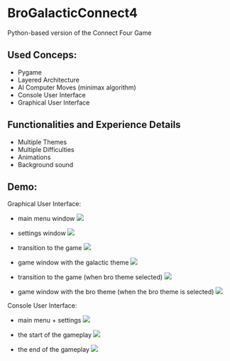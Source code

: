 # BroGalacticConnect4
Python-based version of the Connect Four Game

## Used Conceps:
  - Pygame
  - Layered Architecture
  - AI Computer Moves (minimax algorithm)
  - Console User Interface
  - Graphical User Interface
  
 ## Functionalities and Experience Details
  
  - Multiple Themes
  - Multiple Difficulties
  - Animations
  - Background sound
  
 ## Demo:
  Graphical User Interface:
  
  - main menu window
![](presentation_images/menu.png)
  
  - settings window
![](presentation_images/settings.png)

  - transition to the game
![](presentation_images/transition%20galactic%20mode.png)
  
  - game window with the galactic theme
![](presentation_images/galactic%20theme.png)

  - transition to the game (when bro theme selected)
![](presentation_images/transition%20bro%20mode.png)

  - game window with the bro theme (when the bro theme is selected)
![](presentation_images/bro%20mode%20theme.png)

  Console User Interface:
  
  - main menu + settings
![](presentation_images/console%20settings.png)

  - the start of the gameplay
![](presentation_images/console%20game1.png)

  - the end of the gameplay
![](presentation_images/console%20game2.png)
  
 
